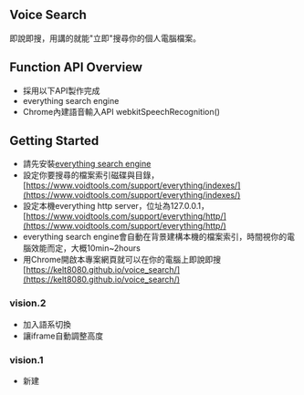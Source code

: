 ## Voice Search
即說即搜，用講的就能"立即"搜尋你的個人電腦檔案。


## Function API Overview
* 採用以下API製作完成
* everything search engine
* Chrome內建語音輸入API webkitSpeechRecognition()


## Getting Started
* 請先安裝[everything search engine](https://www.voidtools.com/)
* 設定你要搜尋的檔案索引磁碟與目錄，[https://www.voidtools.com/support/everything/indexes/](https://www.voidtools.com/support/everything/indexes/)
* 設定本機everything http server，位址為127.0.0.1，[https://www.voidtools.com/support/everything/http/](https://www.voidtools.com/support/everything/http/)
* everything search engine會自動在背景建構本機的檔案索引，時間視你的電腦效能而定，大概10min~2hours
* 用Chrome開啟本專案網頁就可以在你的電腦上即說即搜[https://kelt8080.github.io/voice_search/](https://kelt8080.github.io/voice_search/)

### vision.2
* 加入語系切換
* 讓iframe自動調整高度

### vision.1
* 新建